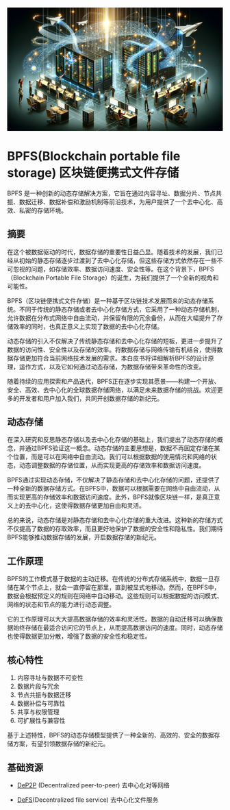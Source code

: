![flow diagram](profile/bpfs.jpg)

# BPFS(Blockchain portable file storage) 区块链便携式文件存储

BPFS 是一种创新的动态存储解决方案，它旨在通过内容寻址、数据分片、节点共振、数据迁移、数据补偿和激励机制等前沿技术，为用户提供了一个去中心化、高效、私密的存储环境。

## 摘要

在这个被数据驱动的时代，数据存储的重要性日益凸显。随着技术的发展，我们已经从初始的静态存储逐步过渡到了去中心化存储，但这些存储方式依然存在一些不可忽视的问题，如存储效率、数据访问速度、安全性等。在这个背景下，BPFS（Blockchain Portable File Storage）的诞生，为我们提供了一个全新的视角和可能性。

BPFS（区块链便携式文件存储）是一种基于区块链技术发展而来的动态存储系统。不同于传统的静态存储或者去中心化存储方式，它采用了一种动态存储机制，允许数据在分布式网络中自由流动，并保留有限的冗余备份，从而在大幅提升了存储效率的同时，也真正意义上实现了数据的去中心化存储。

动态存储的引入不仅解决了传统静态存储和去中心化存储的短板，更进一步提升了数据的访问性、安全性以及存储的效率。将数据存储与网络传输有机结合，使得数据存储更加符合当前网络技术发展的需求。本白皮书将详细解析BPFS的设计原理，运作方式，以及它如何通过动态存储，为数据存储带来革命性的改变。

随着持续的应用探索和产品迭代，BPFS正在逐步实现其愿景——构建一个开放、安全、高效、去中心化的全球数据存储网络，以满足未来数据存储的挑战。欢迎更多的开发者和用户加入我们，共同开创数据存储的新纪元。

## 动态存储

在深入研究和反思静态存储以及去中心化存储的基础上，我们提出了动态存储的概念，并通过BPFS验证这一概念。动态存储的主要思想是，数据不再固定存储在某个位置，而是可以在网络中自由流动。我们可以根据数据的使用情况和网络的状态，动态调整数据的存储位置，从而实现更高的存储效率和数据访问速度。

BPFS通过实现动态存储，不仅解决了静态存储和去中心化存储的问题，还提供了一种全新的数据存储方式。在BPFS中，数据可以根据需要在网络中自由流动，从而实现更高的存储效率和数据访问速度。此外，BPFS就像区块链一样，是真正意义上的去中心化，这使得数据存储更加自由和灵活。

总的来说，动态存储是对静态存储和去中心化存储的重大改进。这种新的存储方式不仅提高了数据的存取效率，而且更好地保护了数据的安全性和隐私性。我们期待BPFS能够推动数据存储的发展，开启数据存储的新纪元。

## 工作原理

BPFS的工作模式基于数据的主动迁移。在传统的分布式存储系统中，数据一旦存储在某个节点上，就会一直停留在那里，直到被显式地移动。然而，在BPFS中，数据会根据预定义的规则在网络中自动移动。这些规则可以根据数据的访问模式、网络的状态和节点的能力进行动态调整。

它的工作原理可以大大提高数据存储的效率和灵活性。数据的自动迁移可以确保数据始终存储在最适合访问它的节点上，从而提高数据访问的速度。同时，动态存储也使得数据更加分散，增强了数据的安全性和稳定性。

## 核心特性

1. 内容寻址与数据不可变性
2. 数据片段与冗余
3. 节点共振与数据迁移
4. 数据补偿与可靠性
5. 共享与权限管理
6. 可扩展性与兼容性

基于上述特性，BPFS的动态存储模型提供了一种全新的、高效的、安全的数据存储方案，有望引领数据存储的新纪元。

## 基础资源

- [DeP2P](https://github.com/bpfs/dep2p) (Decentralized peer-to-peer) 去中心化对等网络
  
- [DeFS](https://github.com/bpfs/defs)(Decentralized file service) 去中心化文件服务

  

